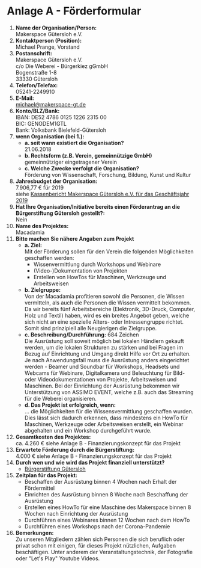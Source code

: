 # Anlage A - Förderformular

1. **Name der Organisation/Person:**  
   Makerspace Gütersloh e.V.
2. **Kontaktperson (Position):**  
   Michael Prange, Vorstand
3. **Postanschrift:**  
   Makerspace Gütersloh e.V.  
   c/o Die Weberei - Bürgerkiez gGmbH  
   Bogenstraße 1-8  
   33330 Gütersloh
4. **Telefon/Telefax:**  
   05241-2249910
5. **E-Mail:**  
   michael@makerspace-gt.de
6. **Konto/BLZ/Bank:**  
   IBAN: DE52 4786 0125 1226 2315 00  
   BIC: GENODEM1GTL  
   Bank: Volksbank Bielefeld-Gütersloh
7. **wenn Organisation (bei 1.):**
   * **a. seit wann existiert die Organisation?**  
     21.06.2018
   * **b. Rechtsform (z.B. Verein, gemeinnützige GmbH)**  
     gemeinnütziger eingetragener Verein
   * **c. Welche Zwecke verfolgt die Organisation?**  
     Förderung von Wissenschaft, Forschung, Bildung, Kunst und Kultur
8. **Jahresbudget der Organisation:**  
   7.906,77 € für 2019  
   siehe [Kassenbericht Makerspace Gütersloh e.V. für das Geschäftsjahr 2019](https://git.makerspace-gt.de/makerspace-gt/todo/-/raw/master/2020/2020-02-28_Kassenbericht_Gesch%C3%A4ftsjahr_2019.pdf)
9.  **Hat Ihre Organisation/Initiative bereits einen Förderantrag an die Bürgerstiftung Gütersloh gestellt?:**  
   Nein
11. **Name des Projektes:**  
    Macadamia
12. **Bitte machen Sie nähere Angaben zum Projekt**
    * **a. Ziel:**  
      Mit der Förderung sollen für den Verein die folgenden Möglichkeiten geschaffen werden:
      * Wissenvermittlung durch Workshops und Webinare
      * (Video-)Dokumentation von Projekten
      * Erstellen von HowTos für Maschinen, Werkzeuge und Arbeitsweisen
    * **b. Zielgruppe:**  
      Von der Macadamia profitieren sowohl die Personen, die Wissen vermitteln, als auch die Personen die Wissen vermittelt bekommen. Da wir bereits fünf Arbeitsbereiche (Elektronik, 3D-Druck, Computer, Holz und Textil) haben, wird es ein breites Angebot geben, welche sich nicht an eine spezielle Alters- oder Intressengruppe richtet. Somit sind prinzipiell alle Neugierigen die Zielgruppe.
    * **c. Beschreibung/Durchführung:** 684 Zeichen  
      Die Ausrüstung soll soweit möglich bei lokalen Händlern gekauft werden, um die lokalen Strukturen zu stärken und bei Fragen im Bezug auf Einrichtung und Umgang direkt Hilfe vor Ort zu erhalten. Je nach Anwendungsfall muss die Ausrüstung anders eingerichtet werden - Beamer und Soundbar für Workshops, Headsets und Webcams für Webinare, Digitalkamera und Beleuchtung für Bild- oder Videodokumentationen von Projekte, Arbeitsweisen und Maschinen.
      Bei der Einrichtung der Ausrüstung bekommen wir Unterstützung von ASSIMO EVENT, welche z.B. auch das Streaming für die Weberei organisieren.
    * **d. Das Projekt ist erfolgreich, wenn:**  
      ... die Möglichkeiten für die Wissensvermittlung geschaffen wurden. Dies lässt sich dadurch erkennen, dass mindestens ein HowTo für Maschinen, Werkzeuge oder Arbeitsweisen erstellt, ein Webinar abgehalten und ein Workshop durchgeführt wurde. 
13. **Gesamtkosten des Projektes:**  
    ca. 4.260 € siehe Anlage B - Finanzierungskonzept für das Projekt
14. **Erwartete Förderung durch die Bürgerstiftung:**  
    4.000 € siehe Anlage B - Finanzierungskonzept für das Projekt
15. **Durch wen und wie wird das Projekt finanziell unterstützt?**  
    * [Bürgerstiftung Gütersloh](https://www.buergerstiftung-guetersloh.de/)
16. **Zeitplan für das Projekt:**
    * Beschaffen der Ausrüstung binnen 4 Wochen nach Erhalt der Fördermittel
    * Einrichten des Ausrüstung binnen 8 Woche nach Beschaffung der Ausrüstung
    * Erstellen eines HowTo für eine Maschine des Makerspace binnen 8 Wochen nach Einrichtung der Ausrüstung
    * Durchführen eines Webinares binnen 12 Wochen nach dem HowTo
    * Durchführen eines Workshops nach der Corona-Pandemie
17. **Bemerkungen:**  
    Zu unseren Mitgliedern zählen sich Personen die sich beruflich oder privat schon mit einigen, für dieses Projekt nützlichen, Aufgaben beschäftigen. Unter anderem der Veranstaltungstechnik, der Fotografie oder "Let's Play" Youtube Videos.